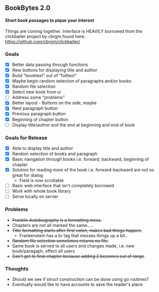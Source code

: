 ## BookBytes 2.0
#### Short book passages to pique your interest
Things are coming together.
Interface is HEAVILY borrowed from the clickbaiter project by cbrgm found here: https://github.com/cbrgm/clickbaiter/

### Goals
- [x] Better data passing through functions
- [x] New buttons for displaying title and author
- [x] Build "booktext" out of "fulltext"
- [x] Maybe begin random selection of paragraphs and/or books
- [x] Random file selection
- [x] Select new book from ui
- [ ] Address some "problems"
- [x] Better layout - Buttons on the side, maybe
- [x] Next paragraph button
- [x] Previous paragraph button
- [x] Beginning of chapter button
- [ ] Display title/author and the end at beginning and end of book

### Goals for Release
- [x] Able to display title and author
- [x] Random selection of books and paragraph
- [x] Basic navigation through books i.e. forward, backward, beginning of chapter
- [x] Solution for reading more of the book i.e. forward-backward are not so great for dialog
  - Field is now scrollable
- [ ] Basic web interface that isn't completely borrowed
- [ ] Work with whole book library
- [ ] Serve locally on server

### Problems
- ~~Franklin Autobiography is a formatting mess.~~
- Chapters are not all marked the same.....
- ~~Title formatting starts after first colon, makes bad things happen.~~
  - Frankenstein has a br tag that messes things up a bit..
- ~~Random file selection sometimes returns no file.~~
- Same book is served to all users and changes made, i.e. new book/paragaph, effect all users
- ~~Can't get to final chapter because adding 2 becomes out of range~~

### Thoughts
- Should we see if struct construction can be done using go routines?
- Eventually would like to have accounts to save the reader's place

